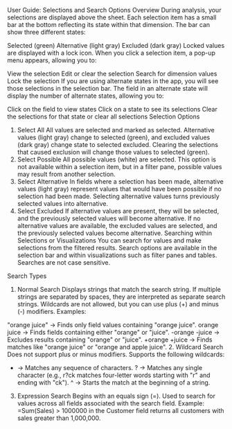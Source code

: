 User Guide: Selections and Search Options
Overview
During analysis, your selections are displayed above the sheet. Each selection item has a small bar at the bottom reflecting its state within that dimension. The bar can show three different states:

Selected (green)
Alternative (light gray)
Excluded (dark gray)
Locked values are displayed with a lock icon. When you click a selection item, a pop-up menu appears, allowing you to:

View the selection
Edit or clear the selection
Search for dimension values
Lock the selection
If you are using alternate states in the app, you will see those selections in the selection bar. The field in an alternate state will display the number of alternate states, allowing you to:

Click on the field to view states
Click on a state to see its selections
Clear the selections for that state or clear all selections
Selection Options
1. Select All
All values are selected and marked as selected.
Alternative values (light gray) change to selected (green), and excluded values (dark gray) change state to selected excluded.
Clearing the selections that caused exclusion will change those values to selected (green).
2. Select Possible
All possible values (white) are selected.
This option is not available within a selection item, but in a filter pane, possible values may result from another selection.
3. Select Alternative
In fields where a selection has been made, alternative values (light gray) represent values that would have been possible if no selection had been made.
Selecting alternative values turns previously selected values into alternative.
4. Select Excluded
If alternative values are present, they will be selected, and the previously selected values will become alternative.
If no alternative values are available, the excluded values are selected, and the previously selected values become alternative.
Searching within Selections or Visualizations
You can search for values and make selections from the filtered results. Search options are available in the selection bar and within visualizations such as filter panes and tables. Searches are not case sensitive.

Search Types
1. Normal Search
Displays strings that match the search string. If multiple strings are separated by spaces, they are interpreted as separate search strings.
Wildcards are not allowed, but you can use plus (+) and minus (-) modifiers.
Examples:

"orange juice" → Finds only field values containing "orange juice".
orange juice → Finds fields containing either "orange" or "juice".
-orange -juice → Excludes results containing "orange" or "juice".
+orange +juice → Finds matches like "orange juice" or "orange and apple juice".
2. Wildcard Search
Does not support plus or minus modifiers.
Supports the following wildcards:
* → Matches any sequence of characters.
? → Matches any single character (e.g., r?ck matches four-letter words starting with "r" and ending with "ck").
^ → Starts the match at the beginning of a string.
3. Expression Search
Begins with an equals sign (=).
Used to search for values across all fields associated with the search field.
Example:
=Sum(Sales) > 1000000 in the Customer field returns all customers with sales greater than 1,000,000.
